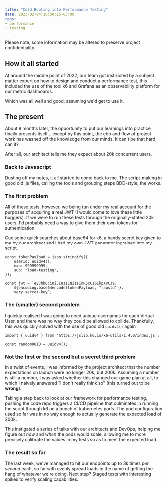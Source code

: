 ```yaml
---
title: "Cold Booting into Performance Testing"
date: 2023-02-04T16:50:25-03:00
tags:
- performance
- testing
---
```


Please note, some information may be altered to preserve project confidentiality.

## How it all started 

At around the middle point of 2022, our team got instructed by a subject matter expert on how to design and conduct a performance test, 
this included the use of the tool k6 and Grafana as an observability platform for our metric dashboards.

Which was all well and good, assuming we'd get to use it.

<!--more-->

## The present

About 8 months later, the opportunity to put our learnings into practice finally presents itself... 
except by this point, the ebb and flow of project work has washed off the knowledge from our minds. It can't be that hard, can it?

After all, our architect tells me they expect about 20k concurrent users.

### Back to Javascript

Dusting off my notes, it all started to come back to me. The script-making in good old .js files, calling the tools and grouping
steps BDD-style, the works.

### The first problem

All of these tests, however, we being run under my real account for the purposes of acquiring a real JWT (I would come to love these
little buggers). If we were to run these tests through the originally-stated 20k users, I'd probably need a way to give them their
own tokens for authentication. 

Cue some quick searches about base64 for k6, a handy secret key given to me by our architect and I had my own JWT generator ingrained
into my script.

```
const tokenPayload = json.stringify({
	userId: uuidv4(),
	exp: 999999999,	
	sub: "load-testing",
});

const jwt = `eyJhbGciOiJIUzI1NiIsInR5cCI6IkpXVCJ9.
	${encoding.base64encode(tokenPayload, "rawstd")}.
	very-secret-key`;
```

### The (smaller) second problem

I quickly realised I was going to need unique usernames for each Virtual User, and there was no way they could be allowed to collide.
Thankfully, this was quickly solved with the use of good old `uuidv4()` again 

```
import { uuidv4 } from 'https://jslib.k6.io/k6-utils/1.4.0/index.js';

const randomUUID = uuidv4();
``` 

### Not the first or the second but a secret third problem

In a twist of events, I was informed by the project architect that the number expectations on launch were no longer 20k, but 200k.
Assuming a number is still a number, I was asked whether this changed our game plan at all, to which I naively answered "I don't
really think so" (this turned out to be **wrong**).

Taking a step back to look at our framework for performance testing, pushing the code repo triggers a CI/CD pipeline that culminates 
in running the script through k6 on a bunch of kubernetes pods. The pod configuration used so far was in no way enough to actually 
generate the expected load of 200k.

This instigated a series of talks with our architects and DevOps, helping me figure out *how* and *when* the pods would scale, allowing
me to more precisely calibrate the values in my tests so as to meet the expected load.

### The result so far

<!--screenshot of Grafana graphs-->

The last week, we've managed to hit our endpoints up to 3k times *per second* each, so far with evenly spread loads in the name of getting
the hang of whatever we're doing. Next step? Staged tests with interesting spikes to verify scaling capabilities.

